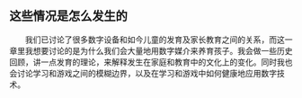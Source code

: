 ## 这些情况是怎么发生的

&emsp;&emsp;我们已讨论了很多数字设备和如今儿童的发育及家长教育之间的关系，而这一章里我想要讨论的是为什么我们会大量地用数字媒介来养育孩子。我会做一些历史回顾，讲一点发育的理论，来解释发生在家庭和教育中的文化上的变化。同时我也会讨论学习和游戏之间的模糊边界，以及在学习和游戏中如何健康地应用数字技术。